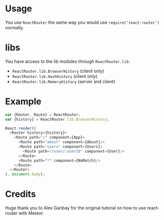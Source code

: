# Usage
You use `ReactRouter` the same way you would use `require('react-router')` normally.

# libs
You have access to the lib modules through `ReactRouter.lib`:

 - `ReactRouter.lib.BrowserHistory` (client only)
 - `ReactRouter.lib.HashHistory` (client only)
 - `ReactRouter.lib.MemoryHistory` (server and client)

# Example
```javascript
var {Router, Route} = ReactRouter;
var {history} = ReactRouter.lib.BrowserHistory;

React.render((
  <Router history={history}>
    <Route path="/" component={App}>
      <Route path="about" component={About}/>
      <Route path="users" component={Users}>
        <Route path="/user/:userId" component={User}/>
      </Route>
      <Route path="*" component={NoMatch}/>
    </Route>
  </Router>
), document.body);
```

# Credits
Huge thank you to Alex Garibay for the original tutorial on how to use react-router with Meteor.
